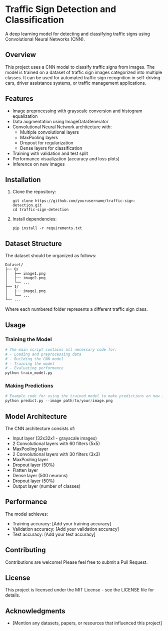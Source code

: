# Traffic Sign Detection and Classification

A deep learning model for detecting and classifying traffic signs using Convolutional Neural Networks (CNN).

## Overview

This project uses a CNN model to classify traffic signs from images. The model is trained on a dataset of traffic sign images categorized into multiple classes. It can be used for automated traffic sign recognition in self-driving cars, driver assistance systems, or traffic management applications.

## Features

- Image preprocessing with grayscale conversion and histogram equalization
- Data augmentation using ImageDataGenerator
- Convolutional Neural Network architecture with:
  - Multiple convolutional layers
  - MaxPooling layers
  - Dropout for regularization
  - Dense layers for classification
- Training with validation and test split
- Performance visualization (accuracy and loss plots)
- Inference on new images

## Installation

1. Clone the repository:
   ```
   git clone https://github.com/yourusername/traffic-sign-detection.git
   cd traffic-sign-detection
   ```

2. Install dependencies:
   ```
   pip install -r requirements.txt
   ```

## Dataset Structure

The dataset should be organized as follows:
```
Dataset/
├── 0/
│   ├── image1.png
│   ├── image2.png
│   └── ...
├── 1/
│   ├── image1.png
│   └── ...
└── ...
```

Where each numbered folder represents a different traffic sign class.

## Usage

### Training the Model

```python
# The main script contains all necessary code for:
# - Loading and preprocessing data
# - Building the CNN model
# - Training the model
# - Evaluating performance
python train_model.py
```

### Making Predictions

```python
# Example code for using the trained model to make predictions on new images
python predict.py --image path/to/your/image.png
```

## Model Architecture

The CNN architecture consists of:
- Input layer (32x32x1 - grayscale images)
- 2 Convolutional layers with 60 filters (5x5)
- MaxPooling layer
- 2 Convolutional layers with 30 filters (3x3)
- MaxPooling layer
- Dropout layer (50%)
- Flatten layer
- Dense layer (500 neurons)
- Dropout layer (50%)
- Output layer (number of classes)

## Performance

The model achieves:
- Training accuracy: [Add your training accuracy]
- Validation accuracy: [Add your validation accuracy]
- Test accuracy: [Add your test accuracy]

## Contributing

Contributions are welcome! Please feel free to submit a Pull Request.

## License

This project is licensed under the MIT License - see the LICENSE file for details.

## Acknowledgments

- [Mention any datasets, papers, or resources that influenced this project]

